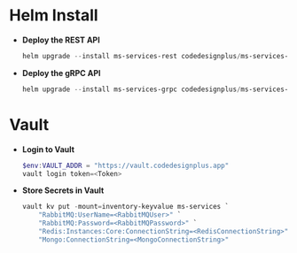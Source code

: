 
# Helm Install

* **Deploy the REST API**
    ```powershell
    helm upgrade --install ms-services-rest codedesignplus/ms-services-rest -f ./values-rest.yaml --namespace inventory --create-namespace
    ```

* **Deploy the gRPC API**
    ```powershell
    helm upgrade --install ms-services-grpc codedesignplus/ms-services-grpc -f ./values-grpc.yaml --namespace inventory --create-namespace
    ```

# Vault

* **Login to Vault**
    ```powershell
    $env:VAULT_ADDR = "https://vault.codedesignplus.app"
    vault login token=<Token>
    ```

* **Store Secrets in Vault**

    ```powershell
    vault kv put -mount=inventory-keyvalue ms-services `
        "RabbitMQ:UserName=<RabbitMQUser>" `
        "RabbitMQ:Password=<RabbitMQPassword>" `
        "Redis:Instances:Core:ConnectionString=<RedisConnectionString>" `
        "Mongo:ConnectionString=<MongoConnectionString>"
    ```